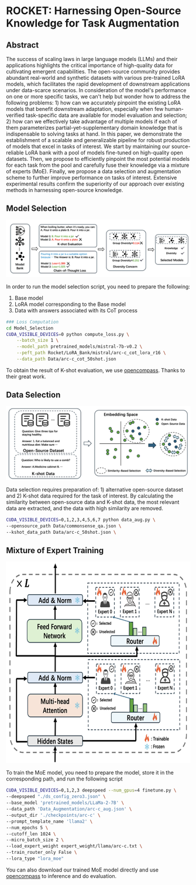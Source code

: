 # ROCKET: Harnessing Open-Source Knowledge for Task Augmentation

## Abstract
The success of scaling laws in large language models (LLMs) and their applications highlights the critical importance of high-quality data for cultivating emergent capabilities. The open-source community provides abundant real-world and synthetic datasets with various pre-trained LoRA models, which facilitates the rapid development of downstream applications under data-scarce scenarios. In consideration of the model's performance on one or more specific tasks, we can't help but wonder how to address the following problems: 1) how can we accurately pinpoint the existing LoRA models that benefit downstream adaptation, especially when few human-verified task-specific data are available for model evaluation and selection;
2) how can we effectively take advantage of multiple models if each of them parameterizes partial-yet-supplementary domain knowledge that is indispensable to solving tasks at hand. In this paper, we demonstrate the establishment of a scalable and generalizable pipeline for robust production of models that excel in tasks of interest. We start by maintaining our source-reliable LoRA bank with a pool of models fine-tuned on high-quality open datasets. Then, we propose to efficiently pinpoint the most potential models for each task from the pool and carefully fuse their knowledge via a mixture of experts (MoE). Finally, we propose a data selection and augmentation scheme to further improve performance on tasks of interest. Extensive experimental results confirm the superiority of our approach over existing methods in harnessing open-source knowledge.

## Model Selection

![Alt text](Figs/Model_Selection.png)

In order to run the model selection script, you need to prepare the following:

1. Base model
2. LoRA model corresponding to the Base model
3. Data with answers associated with its CoT process


```bash
### Loss Computation
cd Model_Selection
CUDA_VISIBLE_DEVICES=0 python compute_loss.py \
    --batch_size 1 \
    --model_path pretrained_models/mistral-7b-v0.2 \
    --peft_path Rocket/LoRA_Bank/mistral/arc-c_cot_lora_r16 \
    --data_path Data/arc-c_cot_50shot.json 
```

To obtain the result of K-shot evaluation, we use [opencompass](https://github.com/open-compass/opencompass). Thanks to their great work.


## Data Selection
![Alt text](Figs/Data_Selection.png)

Data selection requires preparation of: 1) alternative open-source dataset and 2) K-shot data required for the task of interest. By calculating the similarity between open-source data and K-shot data, the most relevant data are extracted, and the data with high similarity are removed.

```bash
CUDA_VISIBLE_DEVICES=0,1,2,3,4,5,6,7 python data_aug.py \
--opensource_path Data/commonsense_qa.json \
--kshot_data_path Data/arc-c_50shot.json \
```

## Mixture of Expert Training 
<img src="Figs/MoE.png" width="700" height="550">

To train the MoE model, you need to prepare the model, store it in the corresponding path, and run the following script

```bash
CUDA_VISIBLE_DEVICES=0,1,2,3 deepspeed --num_gpus=4 finetune.py \
--deepspeed "./ds_config_zero3.json" \
--base_model 'pretrained_models/LLaMa-2-7B' \
--data_path 'Data_Augmentation/arc-c_aug.json' \
--output_dir './checkpoints/arc-c' \
--prompt_template_name 'llama2' \
--num_epochs 5 \
--cutoff_len 1024 \
--micro_batch_size 2 \
--load_expert_weight expert_weight/llama/arc-c.txt \
--train_router_only False \
--lora_type "lora_moe"
```

You can also download our trained MoE model directly and use [opencompass](https://github.com/open-compass/opencompass) to inference and do evaluation.